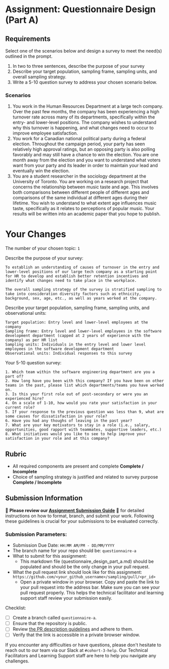 # Assignment: Questionnaire Design (Part A)

## Requirements
Select one of the scenarios below and design a survey to meet the need(s) outlined in the prompt.

1.	In two to three sentences, describe the purpose of your survey
2.	Describe your target population, sampling frame, sampling units, and overall sampling strategy.
3.	Write a 5-10 question survey to address your chosen scenario below.


### Scenarios
1.	You work in the Human Resources Department at a large tech company. Over the past few months, the company has been experiencing a high turnover rate across many of its departments, specifically within the entry- and lower-level positions. The company wishes to understand why this turnover is happening, and what changes need to occur to improve employee satisfaction.
2.	You work for a Canadian national political party during a federal election. Throughout the campaign period, your party has seen relatively high approval ratings, but an opposing party is also polling favorably and may still have a chance to win the election. You are one month away from the election and you want to understand what voters want from your party and its leader in order to maintain your lead and eventually win the election.
3.	You are a student researcher in the sociology department at the University of Toronto. You are working on a research project that concerns the relationship between music taste and age. This involves both comparisons between different people of different ages and comparisons of the same individual at different ages during their lifetime. You wish to understand to what extent age influences music taste, specifically as it relates to perceptions of popular music. Your results will be written into an academic paper that you hope to publish.


# Your Changes

The number of your chosen topic: `1`

Describe the purpose of your survey:
```
To establish an understanding of causes of turnover in the entry and lower-level positions of our large tech company as a starting point for HR to develop and establish better retention incentives and identify what changes need to take place in the workplace. 

The overall sampling strategy of the survey is stratified sampling to take into consideration diversity factors such as ethnicity, background, sex, age, etc., as well as years worked at the company.
```

Describe your target population, sampling frame, sampling units, and observational units:
```
Target population: Entry level and lower-level employees at the company
Sampling frame: Entry level and lower-level employees in the software development department (capped at 2 years of experience with the company) as per HR list
Sampling units: Individuals in the entry level and lower level employees in the software development department
Observational units: Individual responses to this survey

```

Your 5-10 question survey:
```
1. Which team within the software engineering department are you a part of?
2. How long have you been with this company? If you have been on other teams in the past, please list which departments/teams you have worked on.
3. Is this your first role out of post-secondary or were you an experienced hire?
4. On a scale of 1-10, how would you rate your satisfaction in your current role?
5. If your response to the previous question was less than 9, what are some causes for dissatisfaction in your role?
6. Have you had any thoughs of leaving in the past year? 
7. What are your key motivators to stay in a role (i.e., salary, opportunities, good rapport with teammates, supportive leaders, etc.)
8. What initiatives would you like to see to help improve your satisfaction in your role and at this company? 

```

## Rubric

-	All required components are present and complete **Complete / Incomplete**
-	Choice of sampling strategy is justified and related to survey purpose **Complete / Incomplete**

## Submission Information

🚨 **Please review our [Assignment Submission Guide](https://github.com/UofT-DSI/onboarding/blob/main/onboarding_documents/submissions.md)** 🚨 for detailed instructions on how to format, branch, and submit your work. Following these guidelines is crucial for your submissions to be evaluated correctly.

### Submission Parameters:
* Submission Due Date: `HH:MM AM/PM - DD/MM/YYYY`
* The branch name for your repo should be: `questionnaire-a`
* What to submit for this assignment:
    * This markdown file (questionnaire_design_part_a.md) should be populated and should be the only change in your pull request.
* What the pull request link should look like for this assignment: `https://github.com/<your_github_username>/sampling/pull/<pr_id>`
    * Open a private window in your browser. Copy and paste the link to your pull request into the address bar. Make sure you can see your pull request properly. This helps the technical facilitator and learning support staff review your submission easily.

Checklist:
- [ ] Create a branch called `questionnaire-a`.
- [ ] Ensure that the repository is public.
- [ ] Review [the PR description guidelines](https://github.com/UofT-DSI/onboarding/blob/main/onboarding_documents/submissions.md#guidelines-for-pull-request-descriptions) and adhere to them.
- [ ] Verify that the link is accessible in a private browser window.

If you encounter any difficulties or have questions, please don't hesitate to reach out to our team via our Slack at `#cohort-3-help`. Our Technical Facilitators and Learning Support staff are here to help you navigate any challenges.
